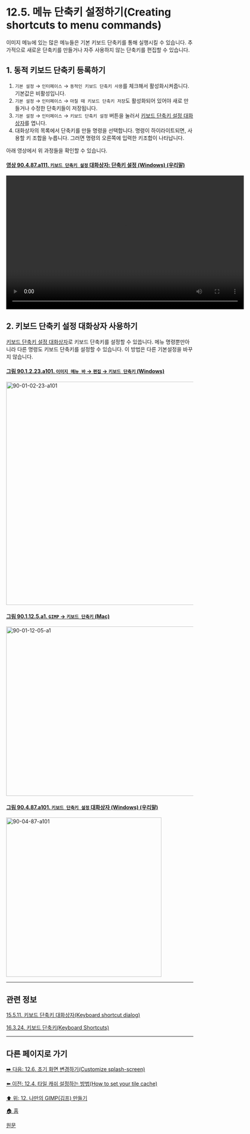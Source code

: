 # 12.5. 메뉴 단축키 설정하기(Creating shortcuts to menu commands)
이미지 메뉴에 있는 많은 메뉴들은 기본 키보드 단축키를 통해 실행시킬 수 있습니다. 추가적으로 새로운 단축키를 만들거나 자주 사용하지 않는 단축키를 편집할 수 있습니다.

## 1. 동적 키보드 단축키 등록하기
1. `기본 설정` → `인터페이스` → `동적인 키보드 단축키 사용`를 체크해서 활성화시켜줍니다. 기본값은 비활성입니다.
2. `기본 설정` → `인터페이스` → `마칠 때 키보드 단축키 저장`도 활성화되어 있어야 새로 만들거나 수정한 단축키들이 저장됩니다.
3. `기본 설정` → `인터페이스` → `키보드 단축키 설정` 버튼을 눌러서 [키보드 단축키 설정 대화상자](./15-05-00-miscellaneous-dialogs.md)를 엽니다.
4. 대화상자의 목록에서 단축키를 만들 명령을 선택합니다. 명령이 하이라이트되면, 사용할 키 조합을 누릅니다. 그러면 명령의 오른쪽에 입력한 키조합이 나타납니다.

아래 영상에서 위 과정들을 확인할 수 있습니다.

<a id="90-04-87-a111"></a>

#### [영상 90.4.87.a111. `키보드 단축키 설정` 대화상자: 단축키 설정 (Windows) (우리말)](./90-04-0087-configure_keyboard_shortcuts.md#90-04-87-a111)
<video controls="controls" width="640" height="360" src="https://github.com/wonder13662/gimp/assets/15767104/e495b362-c470-4c28-91b7-b02f3f21bb14"></video>

## 2. 키보드 단축키 설정 대화상자 사용하기
[키보드 단축키 설정 대화상자](./15-05-00-miscellaneous-dialogs.md)로 키보드 단축키를 설정할 수 있씁니다. 메뉴 명령뿐만아니라 다른 명령도 키보드 단축키를 설정할 수 있습니다. 이 방법은 다른 기본설정을 바꾸지 않습니다.

<a id="90-01-02-23-a101"></a>

#### [그림 90.1.2.23.a101. `이미지 메뉴 바` → `편집` → `키보드 단축키` (Windows)](./90-01-02-23-keyboard_shortcuts.md#90-01-02-23-a101)
<img width="980" height="601" alt="90-01-02-23-a101" src="https://github.com/user-attachments/assets/ea71c16d-2b11-4b94-aaac-01b83d7bf22e" />

<a id="90-01-12-05-a1"></a>

#### [그림 90.1.12.5.a1. `GIMP` → `키보드 단축키` (Mac)](./90-01-12-05-keyboard_shortcuts.md#90-01-12-05-a1)
<img width="876" height="456" alt="90-01-12-05-a1" src="https://github.com/wonder13662/gimp/assets/15767104/7615df99-c0c4-4a0c-ab32-1e52271452c0" />

<a id="90-04-87-a101"></a>

#### [그림 90.4.87.a101. `키보드 단축키 설정` 대화상자 (Windows) (우리말)](./90-04-0087-configure_keyboard_shortcuts.md#90-04-87-a101)
<img width="418" height="429" alt="90-04-87-a101" src="https://github.com/wonder13662/gimp/assets/15767104/7bc6c2be-e65c-453c-8566-d6d975d6d3f3" />

***

## 관련 정보

[15.5.11. 키보드 단축키 대화상자(Keyboard shortcut dialog)](./15-05-11-00-keyboard-shortcut-dialog.md)

[16.3.24. 키보드 단축키(Keyboard Shortcuts)](./16-03-24-00-keyboard-shortcuts.md)

***

## 다른 페이지로 가기

[➡️ 다음: 12.6. 초기 화면 변경하기(Customize splash-screen)](./12-06-customize-splash-screen.md)

[⬅️ 이전: 12.4. 타일 캐쉬 설정하는 방법(How to set your tile cache)](./12-04-how-to-set-your-tile-cache.md)

[⬆️ 위: 12. 나만의 GIMP(김프) 만들기](./12-00-enrich-my-gimp.md)

[🏠 홈](./00-home.md)

[원문](https://docs.gimp.org/2.10/ko/gimp-concepts-shortcuts.html)
